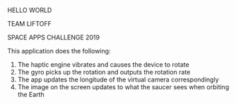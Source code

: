 HELLO WORLD

TEAM LIFTOFF

SPACE APPS CHALLENGE 2019

This application does the following:

1. The haptic engine vibrates and causes the device to rotate
2. The gyro picks up the rotation and outputs the rotation rate
3. The app updates the longitude of the virtual camera correspondingly
4. The image on the screen updates to what the saucer sees when orbiting the Earth


